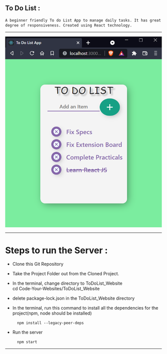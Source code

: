 ## To Do List : 
    A beginner friendly To do List App to manage daily tasks. It has great degree of responsiveness. Created using React technology.

--- 
![SnapShot](public/project_1.png)

---

# Steps to run the Server : 

- Clone this Git Repository

- Take the Project Folder out from the Cloned Project.

- In the terminal, change directory to ToDoList_Website    
        cd Code-Your-Websites/ToDoList_Website

- delete package-lock.json in the ToDoList_Website directory

- In the terminal, run this command to install all the dependencies for the project(npm, node should be installed)
    
        npm install --legacy-peer-deps

- Run the server
    
        npm start


---